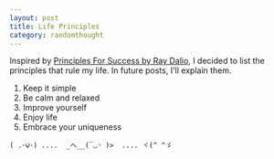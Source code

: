 ```yaml
---
layout: post
title: Life Principles
category: randomthought
---
```


Inspired by [Principles For Success by Ray Dalio](https://www.youtube.com/watch?v=B9XGUpQZY38), I decided to list the principles that rule my life. 
In future posts, I'll explain them.

1. Keep it simple
2. Be calm and relaxed
3. Improve yourself 
4. Enjoy life
5. Embrace your uniqueness 


```
( ◞･౪･) ....  _へ__(‾◡◝ )>  .... ヾ(^ ^ゞ
```
